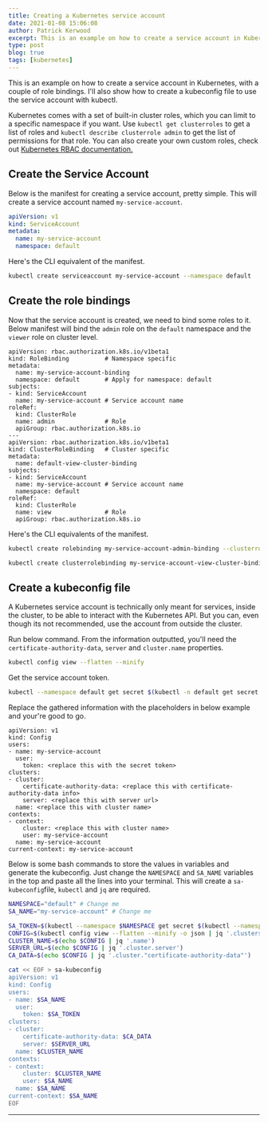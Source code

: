 ```yaml
---
title: Creating a Kubernetes service account
date: 2021-01-08 15:06:08
author: Patrick Kerwood
excerpt: This is an example on how to create a service account in Kubernetes, with a couple of role bindings. I'll also show how to create a kubeconfig file to use the service account with kubectl.
type: post
blog: true
tags: [kubernetes]
---
```

This is an example on how to create a service account in Kubernetes, with a couple of role bindings. I'll also show how to create a kubeconfig file to use the service account with kubectl.


Kubernetes comes with a set of built-in cluster roles, which you can limit to a specific namespace if you want. Use `kubectl get clusterroles` to get a list of roles and `kubectl describe clusterrole admin` to get the list of permissions for that role. You can also create your own custom roles, check out [Kubernetes RBAC documentation.](https://kubernetes.io/docs/reference/access-authn-authz/rbac/#role-and-clusterrole)

## Create the Service Account
Below is the manifest for creating a service account, pretty simple. This will create a service account named `my-service-account`.
```yaml
apiVersion: v1
kind: ServiceAccount
metadata:
  name: my-service-account
  namespace: default
```

Here's the CLI equivalent of the manifest.
```sh
kubectl create serviceaccount my-service-account --namespace default
```

## Create the role bindings 
Now that the service account is created, we need to bind some roles to it. Below manifest will bind the `admin` role on the `default` namespace and the `viewer` role on cluster level.
```yaml{2,5,8,11,15,20,24}
apiVersion: rbac.authorization.k8s.io/v1beta1
kind: RoleBinding          # Namespace specific
metadata:
  name: my-service-account-binding
  namespace: default       # Apply for namespace: default
subjects:
- kind: ServiceAccount
  name: my-service-account # Service account name
roleRef:
  kind: ClusterRole
  name: admin              # Role
  apiGroup: rbac.authorization.k8s.io
---
apiVersion: rbac.authorization.k8s.io/v1beta1
kind: ClusterRoleBinding   # Cluster specific
metadata:
  name: default-view-cluster-binding
subjects:
- kind: ServiceAccount
  name: my-service-account # Service account name
  namespace: default
roleRef:
  kind: ClusterRole
  name: view               # Role
  apiGroup: rbac.authorization.k8s.io
```

Here's the CLI equivalents of the manifest.
```sh
kubectl create rolebinding my-service-account-admin-binding --clusterrole=admin --serviceaccount=default:my-service-account --namespace default
```
```sh
kubectl create clusterrolebinding my-service-account-view-cluster-binding --clusterrole=viewer --serviceaccount=default:my-service-account
```
## Create a kubeconfig file
A Kubernetes service account is technically only meant for services, inside the cluster, to be able to interact with the Kubernetes API. But you can, even though its not recommended, use the account from outside the cluster.

Run below command. From the information outputted, you'll need the `certificate-authority-data`, `server` and `cluster.name` properties.
```sh
kubectl config view --flatten --minify
```

Get the service account token.
```sh
kubectl --namespace default get secret $(kubectl -n default get secret | grep my-service-account | awk '{print $1}') -o json | jq -r '.data.token' | base64 -d
```

Replace the gathered information with the placeholders in below example and your're good to go. 
```yaml{6,9,10,11,14}
apiVersion: v1
kind: Config
users:
- name: my-service-account
  user:
    token: <replace this with the secret token>
clusters:
- cluster:
    certificate-authority-data: <replace this with certificate-authority-data info>
    server: <replace this with server url>
  name: <replace this with cluster name>
contexts:
- context:
    cluster: <replace this with cluster name>
    user: my-service-account
  name: my-service-account
current-context: my-service-account
```

Below is some bash commands to store the values in variables and generate the kubeconfig. Just change the `NAMESPACE` and `SA_NAME` variables in the top and paste all the lines into your terminal. This will create a `sa-kubeconfig`file, `kubectl` and `jq` are required.
```sh
NAMESPACE="default" # Change me
SA_NAME="my-service-account" # Change me

SA_TOKEN=$(kubectl --namespace $NAMESPACE get secret $(kubectl --namespace $NAMESPACE get secret | grep $SA_NAME | awk '{print $1}') -o json | jq -r '.data.token' | base64 -d)
CONFIG=$(kubectl config view --flatten --minify -o json | jq '.clusters[0]')
CLUSTER_NAME=$(echo $CONFIG | jq '.name')
SERVER_URL=$(echo $CONFIG | jq '.cluster.server')
CA_DATA=$(echo $CONFIG | jq '.cluster."certificate-authority-data"')

cat << EOF > sa-kubeconfig
apiVersion: v1
kind: Config
users:
- name: $SA_NAME
  user:
    token: $SA_TOKEN
clusters:
- cluster:
    certificate-authority-data: $CA_DATA
    server: $SERVER_URL
  name: $CLUSTER_NAME
contexts:
- context:
    cluster: $CLUSTER_NAME
    user: $SA_NAME
  name: $SA_NAME
current-context: $SA_NAME
EOF
```

---